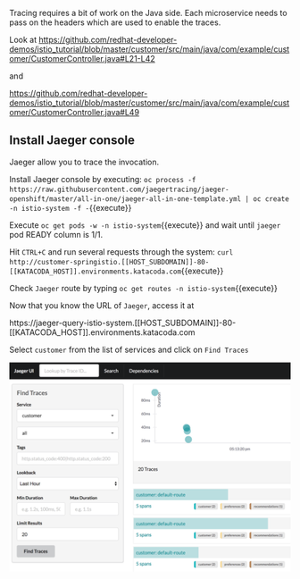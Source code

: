 Tracing requires a bit of work on the Java side. Each microservice needs to pass on the headers which are used to enable the traces.

Look at https://github.com/redhat-developer-demos/istio_tutorial/blob/master/customer/src/main/java/com/example/customer/CustomerController.java#L21-L42

and 

https://github.com/redhat-developer-demos/istio_tutorial/blob/master/customer/src/main/java/com/example/customer/CustomerController.java#L49

## Install Jaeger console

Jaeger allow you to trace the invocation.

Install Jaeger console by executing: `oc process -f https://raw.githubusercontent.com/jaegertracing/jaeger-openshift/master/all-in-one/jaeger-all-in-one-template.yml | oc create -n istio-system -f -`{{execute}}

Execute `oc get pods -w -n istio-system`{{execute}} and wait until `jaeger` pod READY column is 1/1.

Hit `CTRL+C` and run several requests through the system: `curl http://customer-springistio.[[HOST_SUBDOMAIN]]-80-[[KATACODA_HOST]].environments.katacoda.com`{{execute}}

Check `Jaeger` route by typing `oc get routes -n istio-system`{{execute}}

Now that you know the URL of `Jaeger`, access it at  

https://jaeger-query-istio-system.[[HOST_SUBDOMAIN]]-80-[[KATACODA_HOST]].environments.katacoda.com 

Select `customer` from the list of services and click on `Find Traces`

![](../../assets/monitoring/jaegerUI.png)